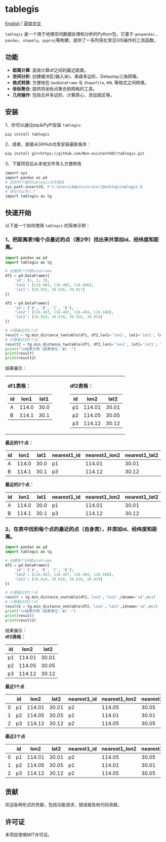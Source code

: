 # tablegis

[English](README.md) | [简体中文](README.zh-CN.md)

`tablegis` 是一个用于地理空间数据处理和分析的Python包，它基于 `geopandas` 、`pandas`、`shapely`、`pyproj`等构建，提供了一系列简化常见GIS操作的工具函数。

## 功能

*   **距离计算**: 高效计算df之间的最近距离。
*   **空间分析**: 创建缓冲区(输入米)、泰森多边形、Delaunay三角网等。
*   **格式转换**: 方便地在 `GeoDataFrame` 与 `Shapefile`, `KML` 等格式之间转换。
*   **坐标聚合**: 提供将坐标点聚合到网格的工具。
*   **几何操作**: 包括合并多边形、计算质心、添加扇区等。

## 安装

1、你可以通过pip从PyPI安装 `tablegis`:

```bash
pip install tablegis
```

2、或者，直接从GitHub仓库安装最新版本：

```bash
pip install git+https://github.com/Non-existent987/tablegis.git
```
3、下载项目后从本地文件导入方便修改
```bash
import sys
import pandas as pd
# 找到你下载的tablegis文件路径
sys.path.insert(0, r'C:\Users\Administrator\Desktop\tablegis')
# 现在可以导入了
import tablegis as tg
```


## 快速开始

以下是一个如何使用 `tablegis` 的简单示例：

### 1、把距离表1每个点最近的点（表2中）找出来并添加id、经纬度和距离。
```python
import pandas as pd
import tablegis as tg

# 创建两个示例DataFrame
df1 = pd.DataFrame({
    'id': [1, 2, 3],
    'lon1': [116.404, 116.405, 116.406],
    'lat1': [39.915, 39.916, 39.917]
})

df2 = pd.DataFrame({
    'id': ['A', 'B', 'C', 'D'],
    'lon2': [116.403, 116.407, 116.404, 116.408],
    'lat2': [39.914, 39.918, 39.916, 39.919]
})

# 计算最近的1个点
result = tg.min_distance_twotable(df1, df2,lon1='lon1', lat1='lat1', lon2='lon2', lat2='lat2', df2_id='id', n=1)
# 计算最近的2个点
result2 = tg.min_distance_twotable(df1, df2,lon1='lon1', lat1='lat1', lon2='lon2', lat2='lat2', df2_id='id', n=2)
print("\n结果示例（距离单位：米）:")
print(result)
print(result2)
```
结果展示：
<table>
<tr>
<td style="vertical-align: top; padding-right: 50px;">

**df1表格：**

| id | lon1  | lat1 |
|----|-------|------|
| A  | 114.0 | 30.0 |
| B  | 114.1 | 30.1 |

</td>
<td style="vertical-align: top;">

**df2表格：**

| id | lon2   | lat2  |
|----|--------|-------|
| p1 | 114.01 | 30.01 |
| p2 | 114.05 | 30.05 |
| p3 | 114.12 | 30.12 |

</td>
</tr>
</table>


**最近的1个点：**

| id | lon1  | lat1 | nearest1_id | nearest1_lon2 | nearest1_lat2 | nearest1_distance |
|----|-------|------|-------------|---------------|---------------|-------------------|
| A  | 114.0 | 30.0 | p1          | 114.01        | 30.01         | 1470.515926       |
| B  | 114.1 | 30.1 | p3          | 114.12        | 30.12         | 2939.507557       |

**最近的2个点：**

| id | lon1  | lat1 | nearest1_id | nearest1_lon2 | nearest1_lat2 | nearest1_distance | nearest2_id | nearest2_lon2 | nearest2_lat2 | nearest2_distance | mean_distance |
|----|-------|------|-------------|---------------|---------------|-------------------|-------------|---------------|---------------|-------------------|---------------|
| A  | 114.0 | 30.0 | p1          | 114.01        | 30.01         | 1470.515926       | p2          | 114.05        | 30.05         | 7351.852775       | 4411.184351   |
| B  | 114.1 | 30.1 | p3          | 114.12        | 30.12         | 2939.507557       | p2          | 114.05        | 30.05         | 7350.037700       | 5144.772629   |

### 2、在表中找到每个点的最近的点（自身表），并添加id、经纬度和距离。
```python
import pandas as pd
import tablegis as tg

# 创建两个示例DataFrame
df2 = pd.DataFrame({
    'id': ['A', 'B', 'C', 'D'],
    'lon2': [116.403, 116.407, 116.404, 116.408],
    'lat2': [39.914, 39.918, 39.916, 39.919]
})

# 计算最近的1个点
result = tg.min_distance_onetable(df2,'lon2','lat2',idname='id',n=1)
# 计算最近的2个点
result2 = tg.min_distance_onetable(df2,'lon2','lat2',idname='id',n=2)
print("\n结果示例（距离单位：米）:")
print(result)
print(result2)
```
结果展示：  
**df2表格：**

| id | lon2   | lat2  |
|----|--------|-------|
| p1 | 114.01 | 30.01 |
| p2 | 114.05 | 30.05 |
| p3 | 114.12 | 30.12 |

**最近1个点**

| | id | lon2 | lat2 | nearest1_id | nearest1_lon2 | nearest1_lat2 | nearest1_distance |
|---|-------|--------|-------|-------------|---------------|---------------|-------------------|
| 0 | p1 | 114.01 | 30.01 | p2 | 114.05 | 30.05 | 5881.336911 |
| 1 | p2 | 114.05 | 30.05 | p1 | 114.01 | 30.01 | 5881.336911 |
| 2 | p3 | 114.12 | 30.12 | p2 | 114.05 | 30.05 | 10289.545038 |

**最近2个点**

| | id | lon2 | lat2 | nearest1_id | nearest1_lon2 | nearest1_lat2 | nearest1_distance | nearest2_id | nearest2_lon2 | nearest2_lat2 | nearest2_distance | mean_distance |
|---|-------|--------|-------|-------------|---------------|---------------|-------------------|-------------|---------------|---------------|-------------------|---------------|
| 0 | p1 | 114.01 | 30.01 | p2 | 114.05 | 30.05 | 5881.336911 | p3 | 114.12 | 30.12 | 16170.880987 | 11026.108949 |
| 1 | p2 | 114.05 | 30.05 | p1 | 114.01 | 30.01 | 5881.336911 | p3 | 114.12 | 30.12 | 10289.545038 | 8085.440974 |
| 2 | p3 | 114.12 | 30.12 | p2 | 114.05 | 30.05 | 10289.545038 | p1 | 114.01 | 30.01 | 16170.880987 | 13230.213012 |


## 贡献

欢迎各种形式的贡献，包括功能请求、错误报告和代码贡献。

## 许可证

本项目使用MIT许可证。
